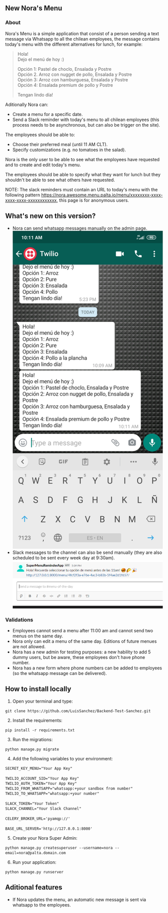## New Nora's Menu

### About

Nora's Menu is a simple application that consist of a person sending a text message via Whatsapp to all the chilean employees, the message contains today's menu with the different alternatives for lunch, for example:

> Hola!  
> Dejo el menú de hoy :)
>
> Opción 1: Pastel de choclo, Ensalada y Postre  
> Opción 2. Arroz con nugget de pollo, Ensalada y Postre  
> Opción 3: Arroz con hamburguesa, Ensalada y Postre  
> Opción 4: Ensalada premium de pollo y Postre
>
> Tengan lindo día!

Aditionally Nora can:

- Create a menu for a specific date.
- Send a Slack reminder with today's menu to all chilean employees (this process needs to be asynchronous, but can also be trigger on the site).

The employees should be able to:

- Choose their preferred meal (until 11 AM CLT).
- Specify customizations (e.g. no tomatoes in the salad).

Nora is the only user to be able to see what the employees have requested and to create and edit today's menu.

The employees should be able to specify what they want for lunch but they shouldn't be able to see what others have requested.

NOTE: The slack reminders must contain an URL to today's menu with the following pattern https://nora.awesome.menu.palta.io/menu/xxxxxxxx-xxxx-xxxx-xxxx-xxxxxxxxxxxx, this page is for anonymous users.

## What's new on this version?

- Nora can send whatsapp messages manually on the admin page.
  ![](readme-static/whatsapp-twilio.jpg)
- Slack messages to the channel can also be send manually (they are also scheduled to be sent every week day at 9:30am).
  ![](readme-static/slackapp.png)

### Validations

- Employees cannot send a menu after 11:00 am and cannot send two menus on the same day.
- Nora only can edit a menu of the same day. Editions of future menues are not allowed.
- Nora has a new admin for testing purposes: a new hability to add 5 dummy users, but be aware, these employees don't have phone number.
- Nora has a new form where phone numbers can be added to employees (so the whatsapp message can be delivered).

## How to install locally

1. Open your terminal and type:

```
git clone https://github.com/LuisSanchez/Backend-Test-Sanchez.git
```

2. Install the requirements:

```
pip install -r requirements.txt
```

3. Run the migrations:

```
python manage.py migrate
```

4. Add the following variables to your environment:

```
SECRET_KEY_MENU="Your App Key"

TWILIO_ACCOUNT_SID="Your App Key"
TWILIO_AUTH_TOKEN="Your App Key"
TWILIO_FROM_WHATSAPP="whatsapp:+your sandbox from number"
TWILIO_TO_WHATSAPP="whatsapp:+your number"

SLACK_TOKEN="Your Token"
SLACK_CHANNEL="Your Slack Channel"

CELERY_BROKER_URL='pyamqp://'

BASE_URL_SERVER='http://127.0.0.1:8000'
```

5. Create your Nora Super Admin:

```
python manage.py createsuperuser --username=nora --email=nora@palta.domain.com
```

6. Run your application:

```
python manage.py runserver
```


## Aditional features

- If Nora updates the menu, an automatic new message  is sent via whatsapp to the employees.
